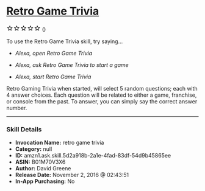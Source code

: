 # [Retro Game Trivia](http://alexa.amazon.com/#skills/amzn1.ask.skill.5d2a918b-2a1e-4fad-83df-54d9b45865ee)
![0 stars](../../images/ic_star_border_black_18dp_1x.png)![0 stars](../../images/ic_star_border_black_18dp_1x.png)![0 stars](../../images/ic_star_border_black_18dp_1x.png)![0 stars](../../images/ic_star_border_black_18dp_1x.png)![0 stars](../../images/ic_star_border_black_18dp_1x.png) 0

To use the Retro Game Trivia skill, try saying...

* *Alexa, open Retro Game Trivia*

* *Alexa, ask Retro Game Trivia to start a game*

* *Alexa, start Retro Game Trivia*

Retro Gaming Trivia when started, will select 5 random questions; each with 4 answer choices. 
Each question will be related to either a game, franchise, or console from the past. 
To answer, you can simply say the correct answer number.

***

### Skill Details

* **Invocation Name:** retro game trivia
* **Category:** null
* **ID:** amzn1.ask.skill.5d2a918b-2a1e-4fad-83df-54d9b45865ee
* **ASIN:** B01M70V3X6
* **Author:** David Greene
* **Release Date:** November 2, 2016 @ 02:43:51
* **In-App Purchasing:** No
